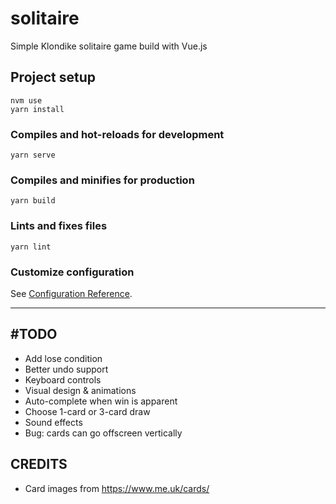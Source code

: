 # solitaire

Simple Klondike solitaire game build with Vue.js

## Project setup

```
nvm use
yarn install
```

### Compiles and hot-reloads for development

```
yarn serve
```

### Compiles and minifies for production

```
yarn build
```

### Lints and fixes files

```
yarn lint
```

### Customize configuration

See [Configuration Reference](https://cli.vuejs.org/config/).

---

## #TODO

- Add lose condition
- Better undo support
- Keyboard controls
- Visual design & animations
- Auto-complete when win is apparent
- Choose 1-card or 3-card draw
- Sound effects
- Bug: cards can go offscreen vertically

## CREDITS

- Card images from https://www.me.uk/cards/
